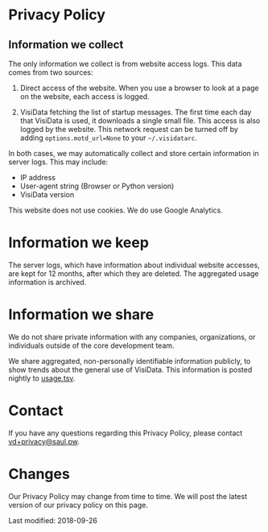 # Privacy Policy

## Information we collect

The only information we collect is from website access logs.  This data comes from two sources:

1. Direct access of the website.  When you use a browser to look at a page on the website, each access is logged.

2. VisiData fetching the list of startup messages.  The first time each day that VisiData is used, it downloads a single small file.  This access is also logged by the website.
This network request can be turned off by adding `options.motd_url=None` to your `~/.visidatarc`.

In both cases, we may automatically collect and store certain information in server logs. This may include:

  - IP address
  - User-agent string (Browser or Python version)
  - VisiData version

This website does not use cookies.  We do use Google Analytics.

# Information we keep

The server logs, which have information about individual website accesses, are kept for 12 months, after which they are deleted.  The aggregated usage information is archived.

# Information we share

We do not share private information with any companies, organizations, or individuals outside of the core development team.

We share aggregated, non-personally identifiable information publicly, to show trends about the general use of VisiData.  This information is posted nightly to [usage.tsv](https://visidata.org/usage.tsv).

# Contact

If you have any questions regarding this Privacy Policy, please contact [vd+privacy@saul.pw](mailto:vd+privacy@saul.pw).

# Changes

Our Privacy Policy may change from time to time. We will post the latest version of our privacy policy on this page.

Last modified: 2018-09-26
